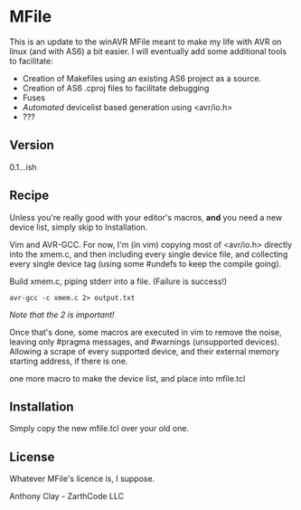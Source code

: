 MFile
=========

This is an update to the winAVR MFile meant to make my life with AVR on linux (and with AS6) a bit easier.  I will eventually add some additional tools to facilitate:

- Creation of Makefiles using an existing AS6 project as a source.
- Creation of AS6 .cproj files to facilitate debugging
- Fuses
- *Automated* devicelist based generation using <avr/io.h>
- ???

Version
-

0.1...ish

Recipe
-----------
Unless you're really good with your editor's macros, **and** you need a new device list, simply skip to Installation.

Vim and AVR-GCC.  For now, I'm (in vim) copying most of <avr/io.h> directly into the xmem.c, and then including every single device file, and collecting every single device tag (using some #undefs to keep the compile going).  

Build xmem.c, piping stderr into a file.  (Failure is success!)
```
avr-gcc -c xmem.c 2> output.txt
```
*Note that the 2 is important!*

Once that's done, some macros are executed in vim to remove the noise, leaving only #pragma messages, and #warnings (unsupported devices).  Allowing a scrape of every supported device, and their external memory starting address, if there is one.

one more macro to make the device list, and place into mfile.tcl

Installation
--------------

Simply copy the new mfile.tcl over your old one.


License
-
Whatever MFile's licence is, I suppose.

Anthony Clay - ZarthCode LLC

